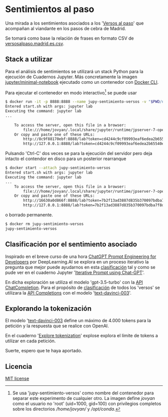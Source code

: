 # Sentimientos al paso

Una mirada a los sentimientos asociados a los '[Versos al paso](https://versosalpaso.madrid.es/)' que acompañan al viandante en los pasos de cebra de Madrid.

Se tomará como base la relación de frases en formato CSV de [versosalpaso.madrid.es.csv](https://github.com/jagedn/versosalpaso.madrid.es.csv).

## Stack a utilizar

Para el análisis de sentimientos se utilizará un stack Python para la ejecución de Cuadernos Jupyter. Más concretamente la imagen [jupyter/minimal-notebook](https://jupyter-docker-stacks.readthedocs.io/en/latest/using/selecting.html#jupyter-minimal-notebook) ejecutado como un contenedor con [Docker CLI](https://jupyter-docker-stacks.readthedocs.io/en/latest/using/running.html).

Para ejecutar el contenedor en modo interactivo[^1] se puede usar

```bash
$ docker run -it -p 8888:8888 --name jupy-sentimiento-versos -v "$PWD/notebooks":/home/jovyan jupyter/minimal-notebook:latest
Entered start.sh with args: jupyter lab
Executing the command: jupyter lab
...
    
    To access the server, open this file in a browser:
        file:///home/jovyan/.local/share/jupyter/runtime/jpserver-7-open.html
    Or copy and paste one of these URLs:
        http://8c9f88170ebf:8888/lab?token=cd4244c9cf09993eaf6edea2b65540e242db9444847dbbe4
        http://127.0.0.1:8888/lab?token=cd4244c9cf09993eaf6edea2b65540e242db9444847dbbe4

```

Pulsando 'Ctrl-C' dos veces se para la ejecución del servidor pero deja intacto el contendor en disco para un posterior rearranque

```bash
$ docker start --attach jupy-sentimiento-versos
Entered start.sh with args: jupyter lab
Executing the command: jupyter lab
...
    To access the server, open this file in a browser:
        file:///home/jovyan/.local/share/jupyter/runtime/jpserver-7-open.html
    Or copy and paste one of these URLs:
        http://16630a0d866f:8888/lab?token=7b2f13ad3887d835b370097bdba7f8df125f58ee2a027b95
        http://127.0.0.1:8888/lab?token=7b2f13ad3887d835b370097bdba7f8df125f58ee2a027b95
```

o borrado permanente.

```bash
$ docker rm jupy-sentimiento-versos
jupy-sentimiento-versos
```

## Clasificación por el sentimiento asociado

Inspirado en el breve curso de una hora [ChatGPT Prompt Engineering for Developers](https://www.deeplearning.ai/short-courses/chatgpt-prompt-engineering-for-developers/) por DeepLearning.AI se explora en un proceso iterativo la pregunta que mejor puede ayudarnos en esta [clasificación](#sentimientos-al-paso) tal y como se pude ver en el cuaderno Jupyter '[Iterative Prompt using Chat-GPT](./docs/Iterative%20Prompt%20using%20Chat-GPT.pdf)'.

En dicha exploración se utiliza el modelo 'gpt-3.5-turbo' con la [API ChatCompletion](https://platform.openai.com/docs/guides/gpt/chat-completions-api). Para el propósito de [clasificación](#sentimientos-al-paso) de todos los 'versos' se utilizara la [API Completions](https://platform.openai.com/docs/guides/gpt/completions-api) con el modelo '[text-davinci-003](https://platform.openai.com/docs/models/gpt-3-5)'.

## Explorando la tokenización

El modelo '[text-davinci-003](https://platform.openai.com/docs/models/gpt-3-5) define un máximo de 4.000 tokens para la petición y la respuesta que se realice con OpenAI.

En el cuaderno '[Explore tokenization](./docs/Explore%20tokenization.pdf)' explose explora el límite de tokens a utilizar en cada petición.


Suerte, espero que te haya aportado.

## Licencia

[MIT license](http://www.opensource.org/licenses/mit-license.php)

[^1]: Se usa 'jupy-sentimiento-versos' como nombre del contenedor para separar este experimento de cualquier otro. La imagen define *jovyan* como el usuario no 'root' (uid=1000, gid=100) con privilegios completos sobre los directorios */home/jovyan/* y */opt/conda*.
